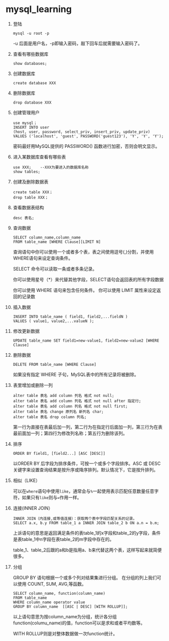 # mysql_learning

1. 登陆

   ```
   mysql -u root -p
   ```

   -u 后面是用户名，-p即输入密码，敲下回车后就需要输入密码了。
   
1. 查看有哪些数据库

   ```
   show databases;
   ```

1. 创建数据库

   ```
   create database XXX
   ```

1. 删除数据库

   ```
   drop database XXX
   ```

1. 创建管理用户

   ```
   use mysql；
   INSERT INTO user 
   (host, user, password, select_priv, insert_priv, update_priv) 
   VALUES ('localhost', 'guest', PASSWORD('guest123'), 'Y', 'Y', 'Y');
   ```
   密码最好用MySQL提供的 PASSWORD() 函数进行加密，否则会明文显示。

1. 进入某数据库查看有哪些表

   ```
   use XXX;    --XXX为要进入的数据库名称
   show tables;
   ```

1. 创建及删除数据表

   ```
   create table XXX；
   drop table XXX；
   ```

1. 查看数据表结构

   ```
   desc 表名;
   ```

1. 查询数据

   ```
   SELECT column_name,column_name
   FROM table_name [WHERE Clause][LIMIT N]
   ```
   查询语句中你可以使用一个或者多个表，表之间使用逗号(,)分割，并使用WHERE语句来设定查询条件。
 
   SELECT 命令可以读取一条或者多条记录。

   你可以使用星号（*）来代替其他字段，SELECT语句会返回表的所有字段数据

   你可以使用 WHERE 语句来包含任何条件。
    你可以使用 LIMIT 属性来设定返回的记录数

1. 插入数据

   ```
   INSERT INTO table_name ( field1, field2,...fieldN )
   VALUES ( value1, value2,...valueN );
   ```

1. 修改更新数据

   ```
   UPDATE table_name SET field1=new-value1, field2=new-value2 [WHERE Clause]
   ```

1. 删除数据
   
   ```
   DELETE FROM table_name [WHERE Clause]
   ```
    如果没有指定 WHERE 子句，MySQL表中的所有记录将被删除。

1. 表里增加或删除一列

   ```
   alter table 表名 add column 列名 格式 not null;
   alter table 表名 add column 列名 格式 not null after 指定行;
   alter table 表名 add column 列名 格式 not null first;
   alter table 表名 change 原列名 新列名 char;
   alter table 表名 drop column 列名;
   ```
   第一行为直接在表最后加一列，第二行为在指定行后面加一列，第三行为在表最前面加一列；第四行为修改列名称；第五行为删除该列。

1. 排序

   ```
   ORDER BY field1, [field2...] [ASC [DESC]]
   ```
   以ORDER BY 后字段为排序条件，可按一个或多个字段排序。ASC 或 DESC 关键字来设置查询结果是按升序或降序排列。默认情况下，它是按升排列。

1. 相似（LIKE）

   可以在`where`语句中使用`like`，通常会与`%`一起使用表示匹配任意数量任意字符，如果只有`like`则与`=`作用一样。

1. 连接(INNER JOIN）

   ```
   INNER JOIN（内连接,或等值连接）：获取两个表中字段匹配关系的记录。
   SELECT a.x, b.y FROM table_1 a INNER JOIN table_2 b ON a.n = b.m;
   ```
   上诉语句的意思是返回满足条件的表table_1的x字段和table_2的y字段，条件是表table_1中n字段在表table_2的m字段中存在的。

   table_1、table_2后跟的a和b是指用a、b来代替这两个表，这样写起来就简便很多。

1. 分组

   GROUP BY 语句根据一个或多个列对结果集进行分组。
   在分组的列上我们可以使用 COUNT, SUM, AVG,等函数。

   ```
   SELECT column_name, function(column_name)
   FROM table_name
   WHERE column_name operator value
   GROUP BY column_name  [[ASC | DESC] [WITH ROLLUP]];
   ```
   以上语句意思为按column_name为分组，统计各分组function(columu_name)的值，function可以是求和或者平均数等。

   WITH ROLLUP则是对整体数据做一次function统计。

